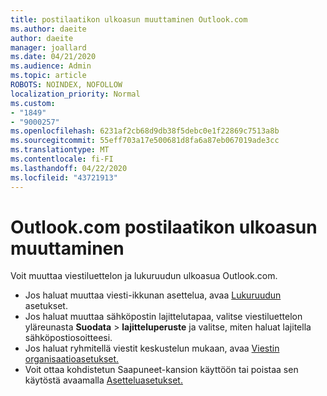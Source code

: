 ```yaml
---
title: postilaatikon ulkoasun muuttaminen Outlook.com
ms.author: daeite
author: daeite
manager: joallard
ms.date: 04/21/2020
ms.audience: Admin
ms.topic: article
ROBOTS: NOINDEX, NOFOLLOW
localization_priority: Normal
ms.custom:
- "1849"
- "9000257"
ms.openlocfilehash: 6231af2cb68d9db38f5debc0e1f22869c7513a8b
ms.sourcegitcommit: 55eff703a17e500681d8fa6a87eb067019ade3cc
ms.translationtype: MT
ms.contentlocale: fi-FI
ms.lasthandoff: 04/22/2020
ms.locfileid: "43721913"
---
```

# <a name="change-the-look-of-your-outlookcom-mailbox"></a>Outlook.com postilaatikon ulkoasun muuttaminen

Voit muuttaa viestiluettelon ja lukuruudun ulkoasua Outlook.com.

- Jos haluat muuttaa viesti-ikkunan asettelua, avaa [Lukuruudun](https://outlook.live.com/mail/options/mail/layout/readingPane) asetukset.
- Jos haluat muuttaa sähköpostin lajittelutapaa, valitse viestiluettelon yläreunasta **Suodata** > **lajitteluperuste** ja valitse, miten haluat lajitella sähköpostiosoitteesi.
- Jos haluat ryhmitellä viestit keskustelun mukaan, avaa [Viestin organisaatioasetukset.](https://outlook.live.com/mail/options/mail/layout/conversations)
- Voit ottaa kohdistetun Saapuneet-kansion käyttöön tai poistaa sen käytöstä avaamalla [Asetteluasetukset.](https://outlook.live.com/mail/options/mail/layout/focused)